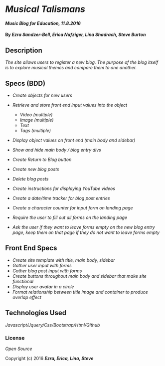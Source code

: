 # _Musical Talismans_

#### _Music Blog for Education, 11.8.2016_

#### By _**Ezra Sandzer-Bell, Erica Nafziger, Lina Shadrach, Steve Burton**_

## Description
 
_The site allows users to register a new blog. The purpose of the blog itself is to explore musical themes and compare them to one another._

## Specs (BDD)

* _Create objects for new users_
* _Retrieve and store front end input values into the object_
  * _Video (multiple)_
  * _Image (multiple)_
  * _Text_
  * _Tags (multiple)_

* _Display object values on front end (main body and sidebar)_
* _Show and hide main body / blog entry divs_
* _Create Return to Blog button_
* _Create new blog posts_
* _Delete blog posts_
* _Create instructions for displaying YouTube videos_
* _Create a date/time tracker for blog post entries_
* _Create a character counter for input form on landing page_
* _Require the user to fill out all forms on the landing page_
* _Ask the user if they want to leave forms empty on the new blog entry page, keep them on that page if they do not want to leave forms empty_

## Front End Specs

* _Create site template with title, main body, sidebar_
* _Gather user input with forms_
* _Gather blog post input with forms_
* _Create buttons throughout main body and sidebar that make site functional_
* _Display user avatar in a circle_
* _Format relationship between title image and container to produce overlap effect_

## Technologies Used

_Javascript/Jquery/Css/Bootstrap/Html/Github_

### License

*Open Source*

Copyright (c) 2016 **_Ezra, Erica, Lina, Steve_**
